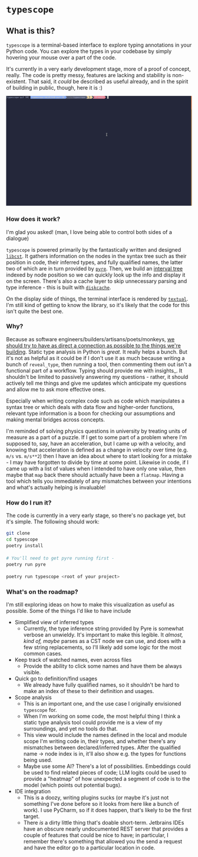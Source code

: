# `typescope`

## What is this?

`typescope` is a terminal-based interface to explore typing annotations in your Python code. You can explore the types in your codebase by simply hovering your mouse over a part of the code.

It's currently in a very early development stage, more of a proof of concept, really. The code is pretty messy, features are lacking and stability is non-existent. That said, it _could_ be described as useful already, and in the spirit of building in public, though, here it is :)

![typescope](assets/peek_typescope.gif)


### How does it work?

I'm glad you asked! (man, I love being able to control both sides of a dialogue)

`typescope` is powered primarily by the fantastically written and designed [`libcst`](). It gathers information on the nodes in the syntax tree such as their position in code, their inferred types, and fully qualified names, the latter two of which are in turn provided by [`pyre`](). Then, we build an [interval tree]() indexed by node position so we can quickly look up the info and display it on the screen. There's also a cache layer to skip unnecessary parsing and type inference - this is built with [`diskcache`]().

On the display side of things, the terminal interface is rendered by [`textual`](). I'm still kind of getting to know the library, so it's likely that the code for this isn't quite the best one.

### Why?

Because as software engineers/builders/artisans/poets/monkeys, [we should try to have as direct a connection as possible to the things we're building](). Static type analysis in Python is _great_. It really helps a bunch. But it's not as helpful as it could be if I don't use it as much because writing a bunch of `reveal_type`, then running a tool, then commenting them out isn't a functional part of a workflow. Typing should provide me with insights_. It shouldn't be limited to passively answering my questions - rather, it should actively tell me things and give me updates which anticipate my questions and allow me to ask more effective ones.

Especially when writing complex code such as code which manipulates a syntax tree or which deals with data flow and higher-order functions, relevant type information is a boon for checking our assumptions and making mental bridges across concepts. 

I'm reminded of solving physics questions in university by treating units of measure as a part of a puzzle. If I get to some part of a problem where I'm supposed to, say, have an acceleration, but I came up with a velocity, and knowing that acceleration is defined as a change in velocity over time (e.g. `m/s` vs. `m/s**2`) then I have an idea about where to start looking for a mistake - I may have forgotten to divide by time at some point. Likewise in code, if I came up with a list of values when I intended to have only one value, then maybe that `map` back there should actually have been a `flatmap`. Having a tool which tells you immediately of any mismatches between your intentions and what's actually helping is invaluable! 

### How do I run it?

The code is currently in a very early stage, so there's no package yet, but it's simple.
The following should work:

```bash
git clone
cd typescope
poetry install

# You'll need to get pyre running first -
poetry run pyre

poetry run typescope <root of your project>
```

### What's on the roadmap?

I'm still exploring ideas on how to make this visualization as useful as possible. Some of the things I'd like to have include
- Simplified view of inferred types
	- Currently, the type inference string provided by Pyre is somewhat verbose an unwieldy. It's important to make this legible. It _almost, kind of, maybe_ parses as a CST node we can use, and does with a few string replacements, so I'll likely add some logic for the most common cases.
- Keep track of watched names, even across files
	- Provide the ability to click some names and have them be always visible.
- Quick go to definition/find usages
	- We already have fully qualified names, so it shouldn't be hard to make an index of these to their definition and usages.
- Scope analysis
	- This is an important one, and the use case I originally envisioned `typescope` for. 
	- When I'm working on some code, the most helpful thing I think a static type analysis tool could provide me is a view of my surroundings, and yet no tools do that.
	- This view would include the names defined in the local and module scope I'm writing code in, their types, and whether there's any mismatches between declared/inferred types. After the qualified name -> node index is in, it'll also show e.g. the types for functions being used.
	- Maybe use some AI? There's a lot of possibilities. Embeddings could be used to find related pieces of code; LLM logits could be used to provide a "heatmap" of how unexpected a segment of code is to the model (which points out potential bugs). 
- IDE integration
	- This is a doozy, writing plugins sucks (or maybe it's just not something I've done before so it looks from here like a bunch of work). I use PyCharm, so if it does happen, that's likely to be the first target.
	- There _is_ a dirty little thing that's doable short-term. Jetbrains IDEs have an obscure nearly undocumented REST server that provides a couple of features that could be nice to have; in particular, I remember there's something that allowed you the send a request and have the editor go to a particular location in code. 
